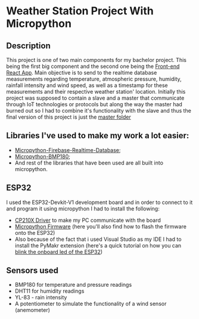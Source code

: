 # Weather Station Project With Micropython

## Description

This project is one of two main components for my bachelor project. This being the first big component and the second one being the [Front-end React App](https://github.com/21salyut12/weather-react-app).
Main objective is to send to the realtime database measurements regarding temperature, atmospheric pressure, humidity, rainfall intensity and wind speed, as well as a timestamp for these measurements and their respective weather station' location.
Initially this project was supposed to contain a slave and a master that communicate through IoT technologies or protocols but along the way the master had burned out so I had to combine it's functionality with the slave and thus the final version of this project is just the [master folder](https://github.com/21salyut12/weather-station-micropython/tree/main/master)

## Libraries I've used to make my work a lot easier:

- [Micropython-Firebase-Realtime-Database](https://github.com/ckoever/micropython-firebase-realtime-database);
- [Micropython-BMP180](https://github.com/micropython-IMU/micropython-bmp180);
- And rest of the libraries that have been used are all built into micropython.

## ESP32

I used the ESP32-Devkit-V1 development board and in order to connect to it and program it using micropython I had to install the following:
- [CP210X Driver](https://www.silabs.com/developers/usb-to-uart-bridge-vcp-drivers) to make my PC communicate with the board
- [Micropython Firmware](https://micropython.org/download/esp32/) (here you'll also find how to flash the firmware onto the ESP32)
- Also because of the fact that i used Visual Studio as my IDE I had to install the PyMakr extension (here's a quick tutorial on how you can [blink the onboard led of the ESP32](https://www.youtube.com/watch?v=YOeV14SESls&t=270s))

## Sensors used
- BMP180 for temperature and pressure readings
- DHT11 for humidity readings
- YL-83 - rain intensity
- A potentiometer to simulate the functionality of a wind sensor (anemometer)
